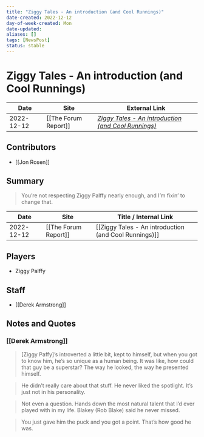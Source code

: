 ```yaml
---
title: "Ziggy Tales - An introduction (and Cool Runnings)"
date-created: 2022-12-12
day-of-week-created: Mon
date-updated: 
aliases: []
tags: [NewsPost]
status: stable
---
```


# Ziggy Tales - An introduction (and Cool Runnings)

| Date       | Site | External Link                                                                                                                    |
| ---------- | ---- | -------------------------------------------------------------------------------------------------------------------------------- |
| 2022-12-12 | [[The Forum Report]]     | [*Ziggy Tales - An introduction (and Cool Runnings)*](https://theforumreport.com/ziggy-tales-an-introduction-and-cool-runnings/) |

## Contributors
- [[Jon Rosen]]

## Summary
> You’re not respecting Ziggy Palffy nearly enough, and I’m fixin’ to change that.

| Date       | Site                 | Title / Internal Link                                 |
| ---------- | -------------------- | ----------------------------------------------------- |
| 2022-12-12 | [[The Forum Report]] | [[Ziggy Tales - An introduction (and Cool Runnings)]] |

## Players
- Ziggy Palffy

## Staff
- [[Derek Armstrong]]

## Notes and Quotes
### [[Derek Armstrong]]
> \[Ziggy Paffy]’s introverted a little bit, kept to himself, but when you got to know him, he’s so unique as a human being. It was like, how could that guy be a superstar? The way he looked, the way he presented himself.

>  He didn’t really care about that stuff. He never liked the spotlight. It’s just not in his personality.

> Not even a question. Hands down the most natural talent that I’d ever played with in my life. Blakey (Rob Blake) said he never missed.

> You just gave him the puck and you got a point. That’s how good he was.
